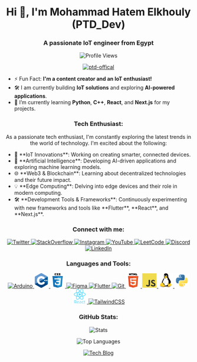 <h1 align="center">Hi 👋, I'm Mohammad Hatem Elkhouly (PTD_Dev)</h1>
<h3 align="center">A passionate IoT engineer from Egypt</h3>

<p align="center">
  <img src="https://komarev.com/ghpvc/?username=ptd-offical&label=Profile%20views&color=0e75b6&style=flat" alt="Profile Views" />
</p>

<p align="center">
  <a href="https://github.com/ryo-ma/github-profile-trophy">
    <img src="https://github-profile-trophy.vercel.app/?username=ptd-offical" alt="ptd-offical" />
  </a>
</p>

- ⚡ Fun Fact: **I'm a content creator and an IoT enthusiast!**
- 🛠️ I am currently building **IoT solutions** and exploring **AI-powered applications**.
- 🌱 I’m currently learning **Python**, **C++**, **React**, and **Next.js** for my projects.

<h3 align="center">Tech Enthusiast:</h3>
<p align="center">
  As a passionate tech enthusiast, I'm constantly exploring the latest trends in the world of technology. I'm excited about the following:
  <ul>
    <li>🔌 **IoT Innovations**: Working on creating smarter, connected devices.</li>
    <li>🤖 **Artificial Intelligence**: Developing AI-driven applications and exploring machine learning models.</li>
    <li>🌐 **Web3 & Blockchain**: Learning about decentralized technologies and their future impact.</li>
    <li>💡 **Edge Computing**: Delving into edge devices and their role in modern computing.</li>
    <li>🛠️ **Development Tools & Frameworks**: Continuously experimenting with new frameworks and tools like **Flutter**, **React**, and **Next.js**.</li>
  </ul>
</p>

<h3 align="center">Connect with me:</h3>
<p align="center">
  <a href="https://twitter.com/ptd4tech" target="_blank">
    <img src="https://raw.githubusercontent.com/rahuldkjain/github-profile-readme-generator/master/src/images/icons/Social/twitter.svg" alt="Twitter" height="30" width="40" />
  </a>
  <a href="https://stackoverflow.com/users/22447169" target="_blank">
    <img src="https://raw.githubusercontent.com/rahuldkjain/github-profile-readme-generator/master/src/images/icons/Social/stack-overflow.svg" alt="StackOverflow" height="30" width="40" />
  </a>
  <a href="https://instagram.com/ptd4dev" target="_blank">
    <img src="https://raw.githubusercontent.com/rahuldkjain/github-profile-readme-generator/master/src/images/icons/Social/instagram.svg" alt="Instagram" height="30" width="40" />
  </a>
  <a href="https://www.youtube.com/c/https://www.youtube.com/@ptd4dev" target="_blank">
    <img src="https://raw.githubusercontent.com/rahuldkjain/github-profile-readme-generator/master/src/images/icons/Social/youtube.svg" alt="YouTube" height="30" width="40" />
  </a>
  <a href="https://www.leetcode.com/ptd_dev" target="_blank">
    <img src="https://raw.githubusercontent.com/rahuldkjain/github-profile-readme-generator/master/src/images/icons/Social/leet-code.svg" alt="LeetCode" height="30" width="40" />
  </a>
  <a href="https://discord.gg/D5hBTTFySX" target="_blank">
    <img src="https://raw.githubusercontent.com/rahuldkjain/github-profile-readme-generator/master/src/images/icons/Social/discord.svg" alt="Discord" height="30" width="40" />
  </a>
  <a href="https://www.linkedin.com/in/ptd-dev" target="_blank">
    <img src="https://raw.githubusercontent.com/rahuldkjain/github-profile-readme-generator/master/src/images/icons/Social/linkedin.svg" alt="LinkedIn" height="30" width="40" />
  </a>
</p>

<h3 align="center">Languages and Tools:</h3>
<p align="center">
  <a href="https://www.arduino.cc/" target="_blank"> <img src="https://cdn.worldvectorlogo.com/logos/arduino-1.svg" alt="Arduino" width="40" height="40"/> </a>
  <a href="https://www.w3schools.com/cpp/" target="_blank"> <img src="https://raw.githubusercontent.com/devicons/devicon/master/icons/cplusplus/cplusplus-original.svg" alt="C++" width="40" height="40"/> </a>
  <a href="https://www.w3schools.com/css/" target="_blank"> <img src="https://raw.githubusercontent.com/devicons/devicon/master/icons/css3/css3-original-wordmark.svg" alt="CSS3" width="40" height="40"/> </a>
  <a href="https://www.figma.com/" target="_blank"> <img src="https://www.vectorlogo.zone/logos/figma/figma-icon.svg" alt="Figma" width="40" height="40"/> </a>
  <a href="https://flutter.dev" target="_blank"> <img src="https://www.vectorlogo.zone/logos/flutterio/flutterio-icon.svg" alt="Flutter" width="40" height="40"/> </a>
  <a href="https://git-scm.com/" target="_blank"> <img src="https://www.vectorlogo.zone/logos/git-scm/git-scm-icon.svg" alt="Git" width="40" height="40"/> </a>
  <a href="https://www.w3.org/html/" target="_blank"> <img src="https://raw.githubusercontent.com/devicons/devicon/master/icons/html5/html5-original-wordmark.svg" alt="HTML5" width="40" height="40"/> </a>
  <a href="https://developer.mozilla.org/en-US/docs/Web/JavaScript" target="_blank"> <img src="https://raw.githubusercontent.com/devicons/devicon/master/icons/javascript/javascript-original.svg" alt="JavaScript" width="40" height="40"/> </a>
  <a href="https://www.linux.org/" target="_blank"> <img src="https://raw.githubusercontent.com/devicons/devicon/master/icons/linux/linux-original.svg" alt="Linux" width="40" height="40"/> </a>
  <a href="https://www.python.org" target="_blank"> <img src="https://raw.githubusercontent.com/devicons/devicon/master/icons/python/python-original.svg" alt="Python" width="40" height="40"/> </a>
  <a href="https://reactjs.org/" target="_blank"> <img src="https://raw.githubusercontent.com/devicons/devicon/master/icons/react/react-original-wordmark.svg" alt="React" width="40" height="40"/> </a>
  <a href="https://tailwindcss.com/" target="_blank"> <img src="https://www.vectorlogo.zone/logos/tailwindcss/tailwindcss-icon.svg" alt="TailwindCSS" width="40" height="40"/> </a>
</p>

<h3 align="center">GitHub Stats:</h3>
<p align="center">
  <img src="https://github-readme-stats.vercel.app/api?username=ptd-offical&show_icons=true&hide_title=true&count_private=true&theme=radical" alt="Stats" />
</p>

<p align="center">
  <img src="https://github-readme-stats.vercel.app/api/top-langs?username=ptd-offical&show_icons=true&locale=en&layout=compact&theme=radical" alt="Top Languages" />
</p>

</p>

<p align="center">
  <a href="https://github.com/ptd-offical/tech-blog" target="_blank">
    <img src="https://github-readme-stats.vercel.app/api/pin/?username=ptd-offical&repo=tech-blog&theme=radical" alt="Tech Blog" />
  </a>
</p>
